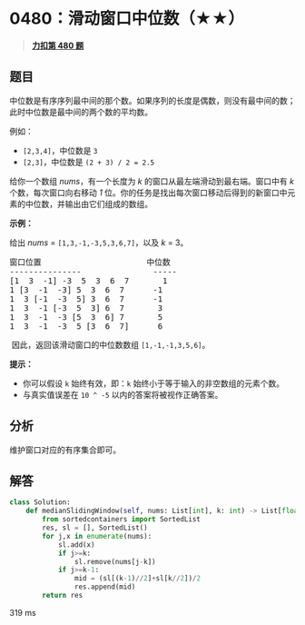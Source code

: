 # 0480：滑动窗口中位数（★★）


> <u>**[力扣第 480 题](https://leetcode.cn/problems/sliding-window-median/)**</u>

## 题目

<p>中位数是有序序列最中间的那个数。如果序列的长度是偶数，则没有最中间的数；此时中位数是最中间的两个数的平均数。</p>

<p>例如：</p>

<ul>
<li><code>[2,3,4]</code>，中位数是 <code>3</code></li>
<li><code>[2,3]</code>，中位数是 <code>(2 + 3) / 2 = 2.5</code></li>
</ul>

<p>给你一个数组 <em>nums</em>，有一个长度为 <em>k</em> 的窗口从最左端滑动到最右端。窗口中有 <em>k</em> 个数，每次窗口向右移动 <em>1</em> 位。你的任务是找出每次窗口移动后得到的新窗口中元素的中位数，并输出由它们组成的数组。</p>



<p><strong>示例：</strong></p>

<p>给出 <em>nums</em> = <code>[1,3,-1,-3,5,3,6,7]</code>，以及 <em>k</em> = 3。</p>

<pre>
窗口位置                      中位数
---------------               -----
[1  3  -1] -3  5  3  6  7       1
1 [3  -1  -3] 5  3  6  7      -1
1  3 [-1  -3  5] 3  6  7      -1
1  3  -1 [-3  5  3] 6  7       3
1  3  -1  -3 [5  3  6] 7       5
1  3  -1  -3  5 [3  6  7]      6
</pre>

<p> 因此，返回该滑动窗口的中位数数组 <code>[1,-1,-1,3,5,6]</code>。</p>



<p><strong>提示：</strong></p>

<ul>
<li>你可以假设 <code>k</code> 始终有效，即：<code>k</code> 始终小于等于输入的非空数组的元素个数。</li>
<li>与真实值误差在 <code>10 ^ -5</code> 以内的答案将被视作正确答案。</li>
</ul>


## 分析

维护窗口对应的有序集合即可。

## 解答


```python
class Solution:
    def medianSlidingWindow(self, nums: List[int], k: int) -> List[float]:
        from sortedcontainers import SortedList
        res, sl = [], SortedList()
        for j,x in enumerate(nums):
            sl.add(x)
            if j>=k:
                sl.remove(nums[j-k])
            if j>=k-1:
                mid = (sl[(k-1)//2]+sl[k//2])/2
                res.append(mid)
        return res
```
319 ms
